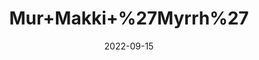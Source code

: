 ---
title: 'Mur+Makki+%27Myrrh%27'
date: '2022-09-15' 
metatag: '' 
inventory: '0' 
draft: false 
# meta description 
shortDescripton: ''
description: 'Herb'
longdescription: ''
featured: True
# product Price
price: '30.0'
# Product Short Description
shortDescription: ''
productID: '68AE2D9E-1F23-ED11-9968-005056B3A416'
type: 'products'
category: 'Herb' 
thumnailproduct: 'https://aminsaddiquidawakhana.eralive.net/images/products/68AE2D9E-1F23-ED11-9968-005056B3A4161.png' 
images:
  - image: 'images/products/68AE2D9E-1F23-ED11-9968-005056B3A4161.png'  
Variants:
---